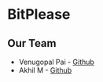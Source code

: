 # **BitPlease**

## **Our Team**

* Venugopal Pai - [Github](https://github.com/venupai)
* Akhil M - [Github](https://github.com/AkhilNewton)
